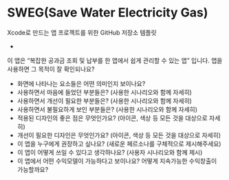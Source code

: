 # SWEG(Save Water Electricity Gas)
Xcode로 만드는 앱 프로젝트를 위한 GitHub 저장소 템플릿

-
이 앱은 “복잡한 공과금 조회 및 납부를 한 앱에서 쉽게 관리할 수 있는 앱” 입니다. 앱을 사용하면 그 목적이 잘 확인되나요?
- 화면에 나타나는 요소들은 어떤 의미인지 보이나요?
- 사용하면서 마음에 들었던 부분들은? (사용한 시나리오와 함께 자세히)
- 사용하면서 개선이 필요한 부분들은? (사용한 시나리오와 함께 자세히)
- 사용하면서 불필요하게 보인 부분들은? (사용한 시나리오와 함께 자세히)
- 적용된 디자인의 좋은 점은 무엇인가요? (아이콘, 색상 등 모든 것을 대상으로 자세히)
- 개선이 필요한 디자인은 무엇인가요? (아이콘, 색상 등 모든 것을 대상으로 자세히)
- 이 앱을 누구에게 권장하고 싶나요? (새로운 페르소나를 구체적으로 제시해주세요)
- 이 앱이 어떻게 쓰일 수 있다고 생각하나요? (사용자 시나리오와 함께 제시)
- 이 앱에서 어떤 수익모델이 가능하다고 보이나요? 어떻게 지속가능한 수익창출이 가능할까요?
